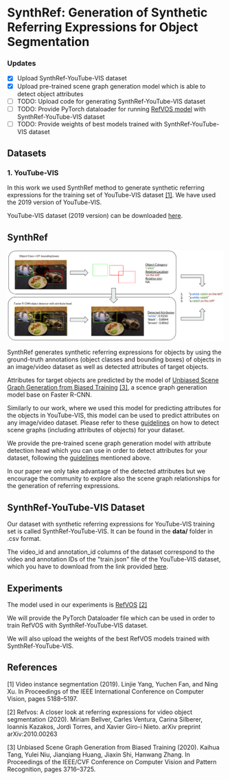 # SynthRef: Generation of Synthetic Referring Expressions for Object Segmentation

### Updates

- [X] Upload SynthRef-YouTube-VIS dataset
- [X] Upload pre-trained scene graph generation model which is able to detect object attributes
- [ ] TODO: Upload code for generating SynthRef-YouTube-VIS dataset
- [ ] TODO: Provide PyTorch dataloader for running [RefVOS model] with SynthRef-YouTube-VIS dataset 
- [ ] TODO: Provide weights of best models trained with SynthRef-YouTube-VIS dataset

[RefVOS model]: https://github.com/miriambellver/refvos

## Datasets

### 1. YouTube-VIS

In this work we used SynthRef method to generate synthetic referring expressions
for the training set of YouTube-VIS dataset [[1]](#1). We have used the 2019 version
of YouTube-VIS.

YouTube-VIS dataset (2019 version) can be downloaded [here].

[here]: https://youtube-vos.org/dataset/vis/


## SynthRef

![alt text](images/SynthRef_Overview.png "SynthRef Overview")

SynthRef generates synthetic referring expressions for objects by using the 
ground-truth annotations (object classes and bounding boxes) of objects in an 
image/video dataset as well as detected attributes of target objects.

Attributes for target objects are 
predicted by the model of [Unbiased Scene Graph Generation from Biased Training] [[3]](#3), a
scence graph generation model base on Faster R-CNN. 

Similarly to our work, where we used this model for predicting attributes for the objects in YouTube-VIS, this model 
can be used to predict attributes on any image/video dataset. Please refer to these [guidelines] on how to 
detect scene graphs (including attributes of objects) for your dataset.

We provide the pre-trained scene graph generation model with attribute detection head which you
can use in order to detect attributes for your dataset, following the [guidelines] mentioned above.

[guidelines]: https://github.com/KaihuaTang/Scene-Graph-Benchmark.pytorch#SGDet-on-custom-images

In our paper we only take advantage of the detected attributes but we encourage the community to explore also
the scene graph relationships for the generation of referring expressions.

## SynthRef-YouTube-VIS Dataset

Our dataset with synthetic referring expressions for YouTube-VIS training set is called SynthRef-YouTube-VIS.
It can be found in the **data/** folder in .csv format.

The video_id and annotation_id columns of the dataset correspond to the video and annotation IDs of the
"train.json" file of the YouTube-VIS dataset, which you have to download from
the link provided [here].



[Unbiased Scene Graph Generation from Biased Training]: https://github.com/KaihuaTang/Scene-Graph-Benchmark.pytorch

## Experiments

The model used in our experiments is [RefVOS] [[2]](#2) 

We will provide the PyTorch Dataloader file which can be used in order to train RefVOS 
with SynthRef-YouTube-VIS dataset.

We will also upload the weights of the best RefVOS models trained with SynthRef-YouTube-VIS.

[RefVOS]: https://arxiv.org/abs/2010.00263
## References
<a id="1">[1]</a> 
Video instance segmentation (2019).
Linjie Yang, Yuchen Fan, and Ning Xu.
In Proceedings of the IEEE International Conference on Computer Vision, pages 5188–5197.

<a id="2">[2]</a>
Refvos: A closer look at referring expressions for video object segmentation (2020).
Miriam Bellver, Carles Ventura, Carina Silberer, Ioannis Kazakos, Jordi Torres, and Xavier Giro-i Nieto.
arXiv preprint arXiv:2010.00263

<a id="3">[3]</a>
Unbiased Scene Graph Generation from Biased Training (2020).
Kaihua Tang, Yulei Niu, Jianqiang Huang, Jiaxin Shi, Hanwang Zhang.
In Proceedings of the IEEE/CVF Conference on Computer Vision and Pattern Recognition,
pages 3716–3725.